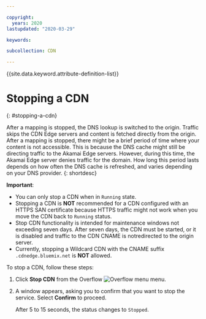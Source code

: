 ```yaml
---

copyright:
  years: 2020
lastupdated: "2020-03-29"

keywords:

subcollection: CDN

---
```


{{site.data.keyword.attribute-definition-list}}

# Stopping a CDN
{: #stopping-a-cdn}

After a mapping is stopped, the DNS lookup is switched to the origin. Traffic skips the CDN Edge servers and content is fetched directly from the origin. After a mapping is stopped, there might be a brief period of time where your content is not accessible. This is because the DNS cache might still be directing traffic to the Akamai Edge servers. However, during this time, the Akamai Edge server denies traffic for the domain. How long this period lasts depends on how often the DNS cache is refreshed, and varies depending on your DNS provider.
{: shortdesc}

**Important**:

* You can only stop a CDN when in `Running` state.
* Stopping a CDN is **NOT** recommended for a CDN configured with an HTTPS SAN certificate because HTTPS traffic might not work when you move the CDN back to `Running` status.
* Stop CDN functionality is intended for maintenance windows not exceeding seven days. After seven days, the CDN must be started, or it is disabled and traffic to the CDN CNAME is notredirected to the origin server.
* Currently, stopping a Wildcard CDN with the CNAME suffix `.cdnedge.bluemix.net` is **NOT** allowed.


To stop a CDN, follow these steps:

1. Click **Stop CDN** from the Overflow ![Overflow menu](images/overflow.png) menu.
2. A window appears, asking you to confirm that you want to stop the service. Select **Confirm** to proceed.

    After 5 to 15 seconds, the status changes to `Stopped`.
